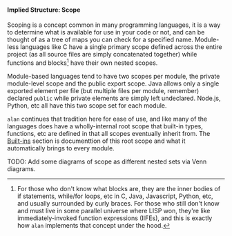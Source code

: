 #### Implied Structure: Scope

Scoping is a concept common in many programming languages, it is a way to determine what is available for use in your code or not, and can be thought of as a tree of maps you can check for a specified name. Module-less languages like C have a single primary scope defined across the entire project (as all source files are simply concatenated together) while functions and blocks[^1] have their own nested scopes.

Module-based languages tend to have two scopes per module, the private module-level scope and the public export scope. Java allows only a single exported element per file (but multiple files per module, remember) declared `public` while private elements are simply left undeclared. Node.js, Python, etc all have this two scope set for each module.

`alan` continues that tradition here for ease of use, and like many of the languages does have a wholly-internal root scope that built-in types, functions, etc are defined in that all scopes eventually inherit from. The [Built-ins](./built_ins.md) section is documenttion of this root scope and what it automatically brings to every module.


TODO: Add some diagrams of scope as different nested sets via Venn diagrams.

[^1]: For those who don't know what blocks are, they are the inner bodies of if statements, while/for loops, etc in C, Java, Javascript, Python, etc, and usually surrounded by curly braces. For those who still don't know and must live in some parallel universe where LISP won, they're like immediately-invoked function expressions (IIFEs), and this is exactly how `alan` implements that concept under the hood.
